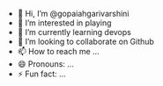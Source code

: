 - 👋 Hi, I’m @gopaiahgarivarshini
- 👀 I’m interested in playing
- 🌱 I’m currently learning devops
- 💞️ I’m looking to collaborate on Github
- 📫 How to reach me ...
- 😄 Pronouns: ...
- ⚡ Fun fact: ...

<!---
gopaiahgarivarshini/gopaiahgarivarshini is a ✨ special ✨ repository because its `README.md` (this file) appears on your GitHub profile.
You can click the Preview link to take a look at your changes.
--->
